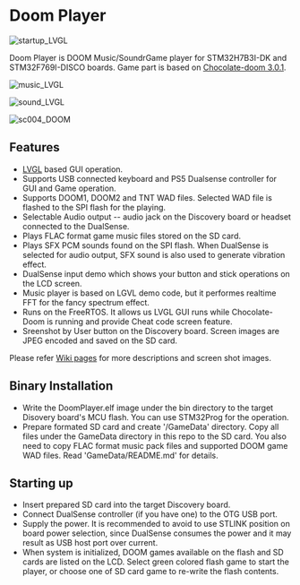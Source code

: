 # Doom Player

![startup_LVGL](https://user-images.githubusercontent.com/12758516/218339900-31bd464d-3fbf-48eb-a38c-15aa8c6d7b69.jpg)

Doom Player is DOOM Music/SoundrGame player for STM32H7B3I-DK and STM32F769I-DISCO boards.
Game part is based on [Chocolate-doom 3.0.1](https://www.chocolate-doom.org/).

![music_LVGL](https://user-images.githubusercontent.com/12758516/218339999-62f67c08-b343-4a72-9c57-33ed63e5c785.jpg)

![sound_LVGL](https://user-images.githubusercontent.com/12758516/218340140-58879f46-37b1-4568-a8f7-49c40dc77419.jpg)

![sc004_DOOM](https://user-images.githubusercontent.com/12758516/218340020-90dcee30-518c-4d71-a515-76e0eeaa549a.jpg)

## Features
* [LVGL](https://github.com/lvgl/lvgl) based GUI operation.
* Supports USB connected keyboard and PS5 Dualsense controller for GUI and Game operation.
* Supports DOOM1, DOOM2 and TNT WAD files. Selected WAD file is flashed to the SPI flash for the playing.
* Selectable Audio output -- audio jack on the Discovery board or headset connected to the DualSense.
* Plays FLAC format game music files stored on the SD card.
* Plays SFX PCM sounds found on the SPI flash. When DualSense is selected for audio output, SFX sound is also used to generate vibration effect.
* DualSense input demo which shows your button and stick operations on the LCD screen.
* Music player is based on LGVL demo code, but it performes realtime FFT for the fancy spectrum effect.
* Runs on the FreeRTOS. It allows us LVGL GUI runs while Chocolate-Doom is running and provide Cheat code screen feature.
* Sreenshot by User button on the Discovery board. Screen images are JPEG encoded and saved on the SD card.

Please refer [Wiki pages](https://github.com/sirius506/DoomPlayer/wiki) for more descriptions and screen shot images.

## Binary Installation
* Write the DoomPlayer.elf image under the bin directory to the target Disovery board's MCU flash. You can use STM32Prog for the operation.
* Prepare formated SD card and create '/GameData' directory. Copy all files under the GameData directory in this repo to the SD card. You also need to copy FLAC format music pack files and supported DOOM game WAD files. Read 'GameData/README.md' for details.

## Starting up
* Insert prepared SD card into the target Discovery board.
* Connect DualSense controller (if you have one) to the OTG USB port. 
* Supply the power. It is recommended to avoid to use STLINK position on board power selection, since DualSense consumes the power and it may result as USB host port over current.
* When system is initialized, DOOM games available on the flash and SD cards are listed on the LCD. Select green colored flash game to start the player, or choose one of SD card game to re-write the flash contents.

